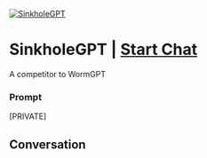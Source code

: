 
[![SinkholeGPT](https://flow-user-images.s3.us-west-1.amazonaws.com/prompt/DE0hAQs3klgnnzweIC2X_/1699244547659)](https://gptcall.net/chat.html?data=%7B%22contact%22%3A%7B%22id%22%3A%22DE0hAQs3klgnnzweIC2X_%22%2C%22flow%22%3Atrue%7D%7D)
# SinkholeGPT | [Start Chat](https://gptcall.net/chat.html?data=%7B%22contact%22%3A%7B%22id%22%3A%22DE0hAQs3klgnnzweIC2X_%22%2C%22flow%22%3Atrue%7D%7D)
A competitor to WormGPT

### Prompt 
[PRIVATE]

## Conversation




